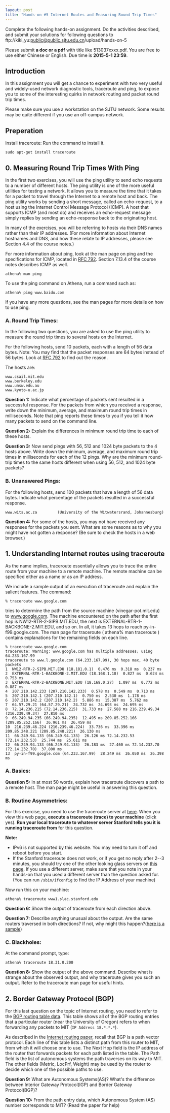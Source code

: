 ```yaml
---
layout: post
title: "Hands-on #5 Internet Routes and Measuring Round Trip Times"
---
```


Complete the following hands-on assignment. Do the activities described, and submit your solutions for following questions to  
ftp://kiki_yu:public@public.sjtu.edu.cn/upload/hands-on-5

Please submit **a doc or a pdf** with title like 513037xxxx.pdf. You are free to use either Chinese or English. Due time is **2015-5-1 23:59**.


## Introduction

In this assignment you will get a chance to experiment with two very useful and widely-used network diagnostic tools, traceroute and ping, to expose you to some of the interesting quirks in network routing and packet round trip times.

Please make sure you use a workstation on the SJTU network. Some results may be quite different if you use an off-campus network.

## Preperation

Install traceroute: Run the command to install it.

```
sudo apt-get install traceroute
```

## 0. Measuring Round Trip Times With Ping

In the first two exercises, you will use the ping utility to send echo requests to a number of different hosts. The ping utility is one of the more useful utilities for testing a network. It allows you to measure the time that it takes for a packet to travel through the Internet to a remote host and back. The ping utility works by sending a short message, called an echo-request, to a host using the Internet Control Message Protocol (ICMP). A host that supports ICMP (and most do) and receives an echo-request message simply replies by sending an echo-response back to the originating host.

In many of the exercises, you will be referring to hosts via their DNS names rather than their IP addresses. (For more information about Internet hostnames and DNS, and how these relate to IP addresses, please see Section 4.4 of the course notes.)

For more information about ping, look at the man page on ping and the specifications for ICMP, located in [RFC 792](http://www.ietf.org/rfc/rfc0792.txt). Section 7.13.4 of the course notes describes ICMP as well.

```
athena% man ping
```

To use the ping command on Athena, run a command such as:

```
athena% ping www.baidu.com
```
If you have any more questions, see the man pages for more details on how to use ping.

### A. Round Trip Times:

In the following two questions, you are asked to use the ping utility to measure the round trip times to several hosts on the Internet.

For the following hosts, send 10 packets, each with a length of 56 data bytes. Note: You may find that the packet responses are 64 bytes instead of 56 bytes. Look at [RFC 792](http://www.ietf.org/rfc/rfc0792.txt) to find out the reason.

The hosts are:

```
www.csail.mit.edu
www.berkeley.edu
www.unsw.edu.au
www.kyoto-u.ac.jp
```

**Question 1:** Indicate what percentage of packets sent resulted in a successful response. For the packets from which you received a response, write down the minimum, average, and maximum round trip times in milliseconds. Note that ping reports these times to you if you tell it how many packets to send on the command line.

**Question 2:** Explain the differences in minimum round trip time to each of these hosts.

**Question 3:** Now send pings with 56, 512 and 1024 byte packets to the 4 hosts above. Write down the minimum, average, and maximum round trip times in milliseconds for each of the 12 pings. Why are the minimum round-trip times to the same hosts different when using 56, 512, and 1024 byte packets?

### B. Unanswered Pings:
For the following hosts, send 100 packets that have a length of 56 data bytes. Indicate what percentage of the packets resulted in a successful response.

```
www.wits.ac.za         (University of the Witwatersrand, Johannesburg)
```

**Question 4:** For some of the hosts, you may not have received any responses for the packets you sent. What are some reasons as to why you might have not gotten a response? (Be sure to check the hosts in a web browser.)

## 1. Understanding Internet routes using traceroute

As the name implies, traceroute essentially allows you to trace the entire route from your machine to a remote machine. The remote machine can be specified either as a name or as an IP address.

We include a sample output of an execution of traceroute and explain the salient features. The command:

```
% traceroute www.google.com
```

tries to determine the path from the source machine (vinegar-pot.mit.edu) to www.google.com. The machine encountered on the path after the first hop is NW12-RTR-2-SIPB.MIT.EDU, the next is EXTERNAL-RTR-1-BACKBONE-2.MIT.EDU, and so on. In all, it takes 13 hops to reach py-in-f99.google.com. The man page for traceroute ( athena% man traceroute ) contains explanations for the remaining fields on each line.

```
% traceroute www.google.com  
traceroute: Warning: www.google.com has multiple addresses; using 64.233.167.99
traceroute to www.l.google.com (64.233.167.99), 30 hops max, 40 byte packets
1  NW12-RTR-2-SIPB.MIT.EDU (18.181.0.1)  0.476 ms  0.318 ms  0.237 ms
2  EXTERNAL-RTR-1-BACKBONE-2.MIT.EDU (18.168.1.18)  0.827 ms  0.624 ms  0.753 ms
3  EXTERNAL-RTR-2-BACKBONE.MIT.EDU (18.168.0.27)  1.097 ms  0.772 ms  0.887 ms
4  207.210.142.233 (207.210.142.233)  0.578 ms  0.549 ms  0.713 ms
5  207.210.142.1 (207.210.142.1)  0.750 ms  2.530 ms  1.178 ms
6  207.210.142.2 (207.210.142.2)  5.886 ms  15.387 ms  5.762 ms
7  64.57.29.21 (64.57.29.21)  24.732 ms  24.693 ms  24.695 ms
8  72.14.236.215 (72.14.236.215)  31.733 ms  27.588 ms 216.239.49.34 (216.239.49.34)  27.810 ms
9  66.249.94.235 (66.249.94.235)  12.495 ms 209.85.252.166 (209.85.252.166)  36.961 ms  26.459 ms
10  216.239.46.224 (216.239.46.224)  33.736 ms  33.396 ms 209.85.248.221 (209.85.248.221)  26.130 ms
11  66.249.94.133 (66.249.94.133)  26.126 ms 72.14.232.53 (72.14.232.53)  25.744 ms  25.611 ms
12  66.249.94.133 (66.249.94.133)  26.183 ms  27.460 ms 72.14.232.70 (72.14.232.70)  37.800 ms
13  py-in-f99.google.com (64.233.167.99)  28.249 ms  26.050 ms  26.398 ms
```

### A. Basics:
**Question 5:** In at most 50 words, explain how traceroute discovers a path to a remote host. The man page might be useful in answering this question.

### B. Routine Asymmetries:
For this exercise, you need to use the traceroute server at [here](http://www.slac.stanford.edu/cgi-bin/nph-traceroute.pl). When you view this web page, **execute a traceroute (trace) to your machine** (click yes). **Run your local traceroute to whatever server Stanford tells you it is running traceroute from** for this question.


**Note:**

- IPv6 is not supported by this website. You may need to turn it off and reboot before you  start.
- If the Stanford traceroute does not work, or if you get no reply after 2--3 minutes, you should try one of the other looking glass servers on [this page](http://www.traceroute.org/#Looking%20Glass). If you use a different server, make sure that you note in your hands-on that you used a different server than the question asked for. (You can run `/sbin/ifconfig` to find the IP Address of your machine)

Now run this on your machine:

```
athena% traceroute www1.slac.stanford.edu
```

**Question 6:** Show the output of traceroute from each direction above.

**Question 7:** Describe anything unusual about the output. Are the same routers traversed in both directions? If not, why might this happen?([here is a sample](/assets/doc/sample.txt))

### C. Blackholes:

At the command prompt, type:

```
athena% traceroute 18.31.0.200
```

**Question 8:** Show the output of the above command. Describe what is strange about the observed output, and why traceroute gives you such an output. Refer to the traceroute man page for useful hints.

## 2. Border Gateway Protocol (BGP)

For this last question on the topic of Internet routing, you need to refer to the [BGP routing table data](/assets/doc/bgp.txt). This table shows all of the BGP routing entries that a particular router (near the University of Oregon) refers to when forwarding any packets to MIT (`IP Address 18.*.*.*`).

As described in the [Internet routing paper](/assets/doc/InterdomainRouting.pdf), recall that BGP is a path vector protocol. Each line of this table lists a distinct path from this router to MIT, from which it will choose one to use. The Next Hop field is the IP address of the router that forwards packets for each path listed in the table. The Path field is the list of autonomous systems the path traverses on its way to MIT. The other fields (Metric, LocPrf, Weight) may be used by the router to decide which one of the possible paths to use.


**Question 9:** What are Autonomous Systems(AS)? What's the difference between Interior Gateway Protocol(IGP) and Border Gateway Protocol(BGP)?

**Question 10:** From the path entry data, which Autonomous System (AS) number corresponds to MIT? (Read the paper for help)


